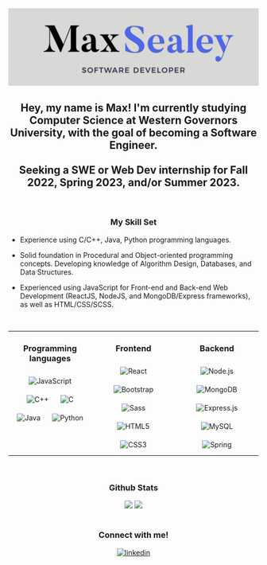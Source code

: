 <img src="https://github.com/maxsealey/maxsealey/blob/main/banner.png" alt="banner with text Max Sealey, Software Developer" />

## <div align="center">Hey, my name is Max! I'm currently studying Computer Science at Western Governors University, with the goal of becoming a Software Engineer.<br/><br/> Seeking a SWE or Web Dev internship for Fall 2022, Spring 2023, and/or Summer 2023.</div> 

<br/>  

### <div align="center">My Skill Set</div>

- Experience using C/C++, Java, Python programming languages.

- Solid foundation in Procedural and Object-oriented programming concepts. Developing knowledge of Algorithm Design, Databases, and Data Structures.

- Experienced using JavaScript for Front-end and Back-end Web Development (ReactJS, NodeJS, and MongoDB/Express frameworks), as well as HTML/CSS/SCSS.

<br/>

<table><tr><td valign="top" width="33%">
 
### <div align="center">Programming languages</div>
<div align="center">  
<img style="margin: 10px" src="https://profilinator.rishav.dev/skills-assets/javascript-original.svg" alt="JavaScript" height="50" />
<img style="margin: 10px" src="https://profilinator.rishav.dev/skills-assets/cplusplus-original.svg" alt="C++" height="50" />
<img style="margin: 10px" src="https://profilinator.rishav.dev/skills-assets/c-original.svg" alt="C" height="50" /> 
<img style="margin: 10px" src="https://profilinator.rishav.dev/skills-assets/java-original-wordmark.svg" alt="Java" height="50" />
<img style="margin: 10px" src="https://profilinator.rishav.dev/skills-assets/python-original.svg" alt="Python" height="50" />       
</div>

</td><td valign="top" width="33%">
 
### <div align="center">Frontend</div>  
<div align="center">  
<img style="margin: 10px" src="https://profilinator.rishav.dev/skills-assets/react-original-wordmark.svg" alt="React" height="50" />
<img style="margin: 10px" src="https://profilinator.rishav.dev/skills-assets/bootstrap-plain.svg" alt="Bootstrap" height="50" />  
<img style="margin: 10px" src="https://profilinator.rishav.dev/skills-assets/sass-original.svg" alt="Sass" height="50" />  
<img style="margin: 10px" src="https://profilinator.rishav.dev/skills-assets/html5-original-wordmark.svg" alt="HTML5" height="50" />  
<img style="margin: 10px" src="https://profilinator.rishav.dev/skills-assets/css3-original-wordmark.svg" alt="CSS3" height="50" />  
</div>

</td><td valign="top" width="33%">
 
### <div align="center">Backend</div>  
<div align="center">
<img style="margin: 10px" src="https://profilinator.rishav.dev/skills-assets/nodejs-original-wordmark.svg" alt="Node.js" height="50" />  
<img style="margin: 10px" src="https://profilinator.rishav.dev/skills-assets/mongodb-original-wordmark.svg" alt="MongoDB" height="50" />
<img style="margin: 10px" src="https://profilinator.rishav.dev/skills-assets/express-original-wordmark.svg" alt="Express.js" height="50" />
<img style="margin: 10px" src="https://profilinator.rishav.dev/skills-assets/mysql-original-wordmark.svg" alt="MySQL" height="50" />
<img style="margin: 10px" src="https://profilinator.rishav.dev/skills-assets/springio-icon.svg" alt="Spring" height="50" />
 
</div>

</td></tr></table>  
 <br/>
 
 
### <div align="center">Github Stats</div> 

<div align="center">
 <img src="https://github-readme-stats.vercel.app/api?username=maxsealey&show_icons=true&count_private=true&hide_border=true" />
 <img src="https://github-readme-stats.vercel.app/api/top-langs/?username=maxsealey&layout=compact&hide_border=true" />
</div>

<br/>
 
### <div align="center">Connect with me!</div>  

<div align="center">
<a href="https://linkedin.com/in/maxsealey" target="_blank">
<img src=https://img.shields.io/badge/linkedin-%231E77B5.svg?&style=for-the-badge&logo=linkedin&logoColor=white alt=linkedin style="margin-bottom: 5px;" />
</a>
 
<!--<a href="https://maxsealey.com">MaxSealey.com</a>-->
</div>
